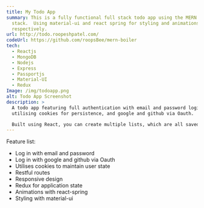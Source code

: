 ```yaml
---
title: My Todo App
summary: This is a fully functional full stack todo app using the MERN
  stack.  Using material-ui and react spring for styling and animations
  respectively.
url: http://todo.roopeshpatel.com/
codeUrl: https://github.com/roopsBee/mern-boiler
tech:
  - Reactjs
  - MongoDB
  - Nodejs
  - Express
  - Passportjs
  - Material-UI
  - Redux
Image: /img/todoapp.png
alt: Todo App Screenshot
description: >
  A todo app featuring full authentication with email and password login
  utilising cookies for persistence, and google and github via Oauth. 

  Built using React, you can create multiple lists, which are all saved to the mongoDB database using restful routes.
---
```

Feature list:

* Log in with email and password
* Log in with google and github via Oauth
* Utilises cookies to maintain user state
* Restful routes
* Responsive design
* Redux for application state
* Animations with react-spring
* Styling with material-ui